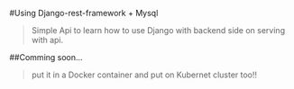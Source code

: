 #Using Django-rest-framework + Mysql 
> Simple Api to learn how to use Django with backend side on serving with api.

##Comming soon...
>put it in a Docker container and put on Kubernet cluster too!!
